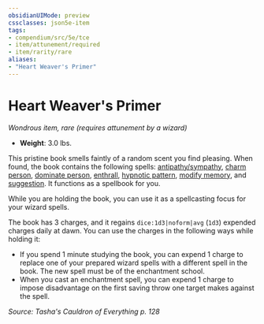 ```yaml
---
obsidianUIMode: preview
cssclasses: json5e-item
tags:
- compendium/src/5e/tce
- item/attunement/required
- item/rarity/rare
aliases: 
- "Heart Weaver's Primer"
---
```

# Heart Weaver's Primer
*Wondrous item, rare (requires attunement by a wizard)*  

- **Weight**: 3.0 lbs.

This pristine book smells faintly of a random scent you find pleasing. When found, the book contains the following spells: [antipathy/sympathy](2-Mechanics/CLI/spells/antipathy-sympathy.md), [charm person](2-Mechanics/CLI/spells/charm-person.md), [dominate person](2-Mechanics/CLI/spells/dominate-person.md), [enthrall](2-Mechanics/CLI/spells/enthrall.md), [hypnotic pattern](2-Mechanics/CLI/spells/hypnotic-pattern.md), [modify memory](2-Mechanics/CLI/spells/modify-memory.md), and [suggestion](2-Mechanics/CLI/spells/suggestion.md). It functions as a spellbook for you.

While you are holding the book, you can use it as a spellcasting focus for your wizard spells.

The book has 3 charges, and it regains `dice:1d3|noform|avg` (`1d3`) expended charges daily at dawn. You can use the charges in the following ways while holding it:

- If you spend 1 minute studying the book, you can expend 1 charge to replace one of your prepared wizard spells with a different spell in the book. The new spell must be of the enchantment school.  
- When you cast an enchantment spell, you can expend 1 charge to impose disadvantage on the first saving throw one target makes against the spell.  

*Source: Tasha's Cauldron of Everything p. 128*